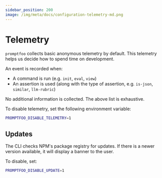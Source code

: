 ```yaml
---
sidebar_position: 200
image: /img/meta/docs/configuration-telemetry-md.png
---
```


# Telemetry

`promptfoo` collects basic anonymous telemetry by default. This telemetry helps us decide how to spend time on development.

An event is recorded when:

- A command is run (e.g. `init`, `eval`, `view`)
- An assertion is used (along with the type of assertion, e.g. `is-json`, `similar`, `llm-rubric`)

No additional information is collected. The above list is exhaustive.

To disable telemetry, set the following environment variable:

```sh
PROMPTFOO_DISABLE_TELEMETRY=1
```

## Updates

The CLI checks NPM's package registry for updates. If there is a newer version available, it will display a banner to the user.

To disable, set:

```sh
PROMPTFOO_DISABLE_UPDATE=1
```

